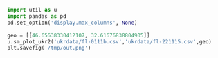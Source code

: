 


```python
import util as u
import pandas as pd
pd.set_option('display.max_columns', None)
```


















```python
geo = [[46.65638330412107, 32.61676838804905]]
u.sm_plot_ukr2('ukrdata/fl-0111b.csv','ukrdata/fl-221115.csv',geo)
plt.savefig('/tmp/out.png')
```









